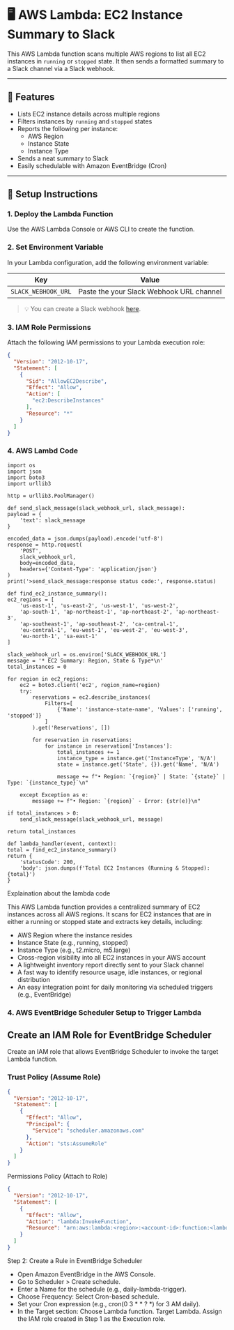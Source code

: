 # 🖥️ AWS Lambda: EC2 Instance Summary to Slack

This AWS Lambda function scans multiple AWS regions to list all EC2 instances in `running` or `stopped` state. It then sends a formatted summary to a Slack channel via a Slack webhook.

---

## 📌 Features

- Lists EC2 instance details across multiple regions
- Filters instances by `running` and `stopped` states
- Reports the following per instance:
  - AWS Region
  - Instance State
  - Instance Type
- Sends a neat summary to Slack
- Easily schedulable with Amazon EventBridge (Cron)

---

## 🚀 Setup Instructions

### 1. Deploy the Lambda Function

Use the AWS Lambda Console or AWS CLI to create the function.

### 2. Set Environment Variable

In your Lambda configuration, add the following environment variable:

| Key               | Value                    |
|------------------|--------------------------|
| `SLACK_WEBHOOK_URL` | Paste the your Slack Webhook URL channel |

> 💡 You can create a Slack webhook [here](https://api.slack.com/messaging/webhooks).

### 3. IAM Role Permissions

Attach the following IAM permissions to your Lambda execution role:

```json
{
  "Version": "2012-10-17",
  "Statement": [
    {
      "Sid": "AllowEC2Describe",
      "Effect": "Allow",
      "Action": [
        "ec2:DescribeInstances"
      ],
      "Resource": "*"
    }
  ]
}
```
### 4. AWS Lambd Code 

    import os
    import json
    import boto3
    import urllib3

    http = urllib3.PoolManager()

    def send_slack_message(slack_webhook_url, slack_message):
    payload = {
        'text': slack_message
    }

    encoded_data = json.dumps(payload).encode('utf-8')
    response = http.request(
        'POST',
        slack_webhook_url,
        body=encoded_data,
        headers={'Content-Type': 'application/json'}
    )
    print('>send_slack_message:response status code:', response.status)

    def find_ec2_instance_summary():
    ec2_regions = [
        'us-east-1', 'us-east-2', 'us-west-1', 'us-west-2',
        'ap-south-1', 'ap-northeast-1', 'ap-northeast-2', 'ap-northeast-3',
        'ap-southeast-1', 'ap-southeast-2', 'ca-central-1',
        'eu-central-1', 'eu-west-1', 'eu-west-2', 'eu-west-3',
        'eu-north-1', 'sa-east-1'
    ]

    slack_webhook_url = os.environ['SLACK_WEBHOOK_URL']
    message = '* EC2 Summary: Region, State & Type*\n'
    total_instances = 0

    for region in ec2_regions:
        ec2 = boto3.client('ec2', region_name=region)
        try:
            reservations = ec2.describe_instances(
                Filters=[
                    {'Name': 'instance-state-name', 'Values': ['running', 'stopped']}
                ]
            ).get('Reservations', [])

            for reservation in reservations:
                for instance in reservation['Instances']:
                    total_instances += 1
                    instance_type = instance.get('InstanceType', 'N/A')
                    state = instance.get('State', {}).get('Name', 'N/A')

                    message += f"• Region: `{region}` | State: `{state}` | Type: `{instance_type}`\n"

        except Exception as e:
            message += f"• Region: `{region}` - Error: {str(e)}\n"

    if total_instances > 0:
        send_slack_message(slack_webhook_url, message)

    return total_instances

    def lambda_handler(event, context):
    total = find_ec2_instance_summary()
    return {
        'statusCode': 200,
        'body': json.dumps(f'Total EC2 Instances (Running & Stopped): {total}')
    }

Explaination about the lambda code 

This AWS Lambda function provides a centralized summary of EC2 instances across all AWS regions. It scans for EC2 instances that are in either a running or stopped state and extracts key details, including:
  - AWS Region where the instance resides
  - Instance State (e.g., running, stopped)
  - Instance Type (e.g., t2.micro, m5.large)
  - Cross-region visibility into all EC2 instances in your AWS account
  - A lightweight inventory report directly sent to your Slack channel
  - A fast way to identify resource usage, idle instances, or regional distribution
  - An easy integration point for daily monitoring via scheduled triggers (e.g., EventBridge)

### 4.  AWS EventBridge Scheduler Setup to Trigger Lambda

##  Create an IAM Role for EventBridge Scheduler

Create an IAM role that allows EventBridge Scheduler to invoke the target Lambda function.

### Trust Policy (Assume Role)
```json
{
  "Version": "2012-10-17",
  "Statement": [
    {
      "Effect": "Allow",
      "Principal": {
        "Service": "scheduler.amazonaws.com"
      },
      "Action": "sts:AssumeRole"
    }
  ]
}
```
Permissions Policy (Attach to Role)
```json
{
  "Version": "2012-10-17",
  "Statement": [
    {
      "Effect": "Allow",
      "Action": "lambda:InvokeFunction",
      "Resource": "arn:aws:lambda:<region>:<account-id>:function:<lambda-function-name>"
    }
  ]
}
```
Step 2: Create a Rule in EventBridge Scheduler 

- Open Amazon EventBridge in the AWS Console.
- Go to Scheduler > Create schedule.
- Enter a Name for the schedule (e.g., daily-lambda-trigger).
- Choose Frequency: Select Cron-based schedule.
- Set your Cron expression (e.g., cron(0 3 * * ? *) for 3 AM daily).
- In the Target section:
    Choose Lambda function.
    Target Lambda.
    Assign the IAM role created in Step 1 as the Execution role.




